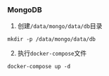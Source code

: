 ### MongoDB


1. 创建`/data/mongo/data/db`目录

```shell script
mkdir -p /data/mongo/data/db
```

2. 执行`docker-compose`文件

```
docker-compose up -d
```